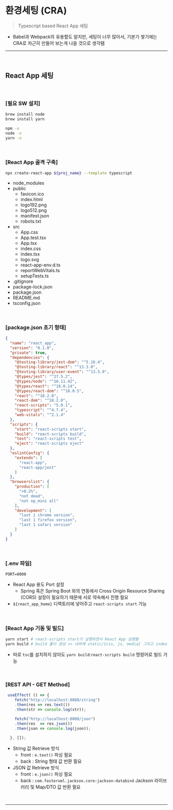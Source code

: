# 환경세팅 (CRA)
> Typescript based React App 세팅
* Babel과 Webpack의 유용함도 알지만, 세팅이 너무 많아서, 기본기 쌓기에는 CRA로 차근히 만들어 보는게 나을 것으로 생각됌

<hr>
<br>

## React App 세팅
#### 

<br> 

### [필요 SW 설치]
```bash
brew install node
brew install yarn

npm -v
node -v
yarn -v
```

<br>

### [React App 골격 구축]
```bash
npx create-react-app ${proj_name} --template typescript
```
* node_modules 
* public
  * favicon.ico
  * index.html
  * logo192.png
  * logo512.png
  * manifest.json
  * robots.txt
* src
  * App.css
  * App.test.tsx
  * App.tsx
  * index.css
  * index.tsx
  * logo.svg
  * react-app-env.d.ts
  * reportWebVitals.ts
  * setupTests.ts
* .gitignore
* package-lock.json
* package.json
* README.md
* tsconfig.json

<br>

### [package.json 초기 형태]
```json
{
  "name": "react_app",
  "version": "0.1.0",
  "private": true,
  "dependencies": {
    "@testing-library/jest-dom": "^5.16.4",
    "@testing-library/react": "^13.3.0",
    "@testing-library/user-event": "^13.5.0",
    "@types/jest": "^27.5.2",
    "@types/node": "^16.11.42",
    "@types/react": "^18.0.14",
    "@types/react-dom": "^18.0.5",
    "react": "^18.2.0",
    "react-dom": "^18.2.0",
    "react-scripts": "5.0.1",
    "typescript": "^4.7.4",
    "web-vitals": "^2.1.4"
  },
  "scripts": {
    "start": "react-scripts start",
    "build": "react-scripts build",
    "test": "react-scripts test",
    "eject": "react-scripts eject"
  },
  "eslintConfig": {
    "extends": [
      "react-app",
      "react-app/jest"
    ]
  },
  "browserslist": {
    "production": [
      ">0.2%",
      "not dead",
      "not op_mini all"
    ],
    "development": [
      "last 1 chrome version",
      "last 1 firefox version",
      "last 1 safari version"
    ]
  }
}
```

<br>

### [.env 파일]
```.env
PORT=8000
```
* React App 용도 Port 설정
  * Spring 혹은 Spring Boot 와의 연동에서 Cross Origin Resource Sharing (CORS) 설정이 필요하기 때문에 서로 약속해서 진행 필요
* `${react_app_home}` 디렉토리에 넣어주고 `react-scripts start` 가능

<br>

### [React App 기동 및 빌드]
```bash
yarn start # react-scripts start가 실행되면서 React App 실행됌
yarn build # build 폴더 생성 >> 내부에 static/{css, js, media} 그리고 index.html 파일 등이 모두 빌드되어 있음
```
* 따로 `tsc`를 설치하지 않아도 `yarn build`:`react-scripts build` 명령어로 빌드 가능

<br>

### [REST API - GET Method]
```typescript
 useEffect( () => {
    fetch("http://localhost:8080/string")
    .then(res => res.text())
    .then(str => console.log(str));

    fetch("http://localhost:8080/json")
    .then(res  => res.json())
    .then(json => console.log(json));
    
  }, []);
```
* String 값 Retrieve 방식
  * front : `e.text()` 파싱 필요
  * back  : String 형태 값 반환 필요
* JSON 값 Retrieve 방식
  * front : `e.json()` 파싱 필요
  * back  : `com.fasterxml.jackson.core:jackson-databind` Jackson 라이브러리 및 Map/DTO 값 반환 필요

<br>
<hr>
<br>
